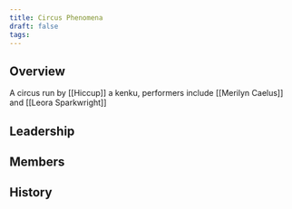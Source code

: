 ```yaml
---
title: Circus Phenomena
draft: false
tags:
---
```

## Overview
A circus run by [[Hiccup]] a kenku, performers include [[Merilyn Caelus]] and [[Leora Sparkwright]]
## Leadership

## Members

## History  
